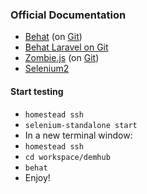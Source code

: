 ### Official Documentation
- [Behat](http://docs.behat.org/en/stable/) (on [Git](https://github.com/Behat/Behat))
- [Behat Laravel on Git](https://github.com/laracasts/Behat-Laravel-Extension)
- [Zombie.js](http://zombie.js.org/) (on [Git](https://github.com/assaf/zombie))
- [Selenium2](http://docs.seleniumhq.org/)

#### Start testing
- `homestead ssh`
- `selenium-standalone start` <!-- This starts the selenium2 server -->
- In a new terminal window:
- `homestead ssh`
- `cd workspace/demhub`
- `behat`
- Enjoy!
